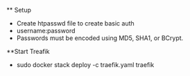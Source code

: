 ** Setup
- Create htpasswd file to create basic auth
- username:password
- Passwords must be encoded using MD5, SHA1, or BCrypt.

**Start Treafik

- sudo docker stack deploy -c traefik.yaml traefik


